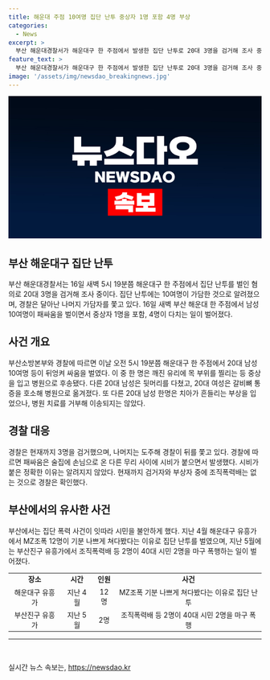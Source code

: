 ```yaml
---
title: 해운대 주점 10여명 집단 난투 중상자 1명 포함 4명 부상
categories:
  - News
excerpt: >
  부산 해운대경찰서가 해운대구 한 주점에서 발생한 집단 난투로 20대 3명을 검거해 조사 중이다. 10여명이 가담한 이 사건으로 1명이 중상을 입었고, 4명이 다쳤으며, 경찰은 나머지 가담자를 수사 중이다. 사건의 원인은 미상이며, 현재까지 조직폭력배와의 관련은 확인되지 않았다. 부산에서는 최근 집단 폭력 사건이 잇따라 발생하고 있으며, 경찰은 수사에 최선을 다하고 있다. (총 190자)
feature_text: >
  부산 해운대경찰서가 해운대구 한 주점에서 발생한 집단 난투로 20대 3명을 검거해 조사 중이다. 10여명이 가담한 이 사건으로 1명이 중상을 입었고, 4명이 다쳤으며, 경찰은 나머지 가담자를 수사 중이다. 사건의 원인은 미상이며, 현재까지 조직폭력배와의 관련은 확인되지 않았다. 부산에서는 최근 집단 폭력 사건이 잇따라 발생하고 있으며, 경찰은 수사에 최선을 다하고 있다. (총 190자)
image: '/assets/img/newsdao_breakingnews.jpg'
---
```


<p><img src="/assets/img/newsdao_breakingnews.jpg" alt="firstkoreanews 속보" /></p>

<h2 data-ke-size="size26">부산 해운대구 집단 난투</h2>

<p data-ke-size="size16">부산 해운대경찰서는 16일 새벽 5시 19분쯤 해운대구 한 주점에서 집단 난투를 벌인 혐의로 20대 3명을 검거해 조사 중이다. 집단 난투에는 10여명이 가담한 것으로 알려졌으며, 경찰은 달아난 나머지 가담자를 쫓고 있다. 16일 새벽 부산 해운대 한 주점에서 남성 10여명이 패싸움을 벌이면서 중상자 1명을 포함, 4명이 다치는 일이 벌어졌다. </p>

<h2 data-ke-size="size26">사건 개요</h2>

<p data-ke-size="size16">부산소방본부와 경찰에 따르면 이날 오전 5시 19분쯤 해운대구 한 주점에서 20대 남성 10여명 등이 뒤엉켜 싸움을 벌였다. 이 중 한 명은 깨진 유리에 목 부위를 찔리는 등 중상을 입고 병원으로 후송됐다. 다른 20대 남성은 뒷머리를 다쳤고, 20대 여성은 갈비뼈 통증을 호소해 병원으로 옮겨졌다. 또 다른 20대 남성 한명은 치아가 흔들리는 부상을 입었으나, 병원 치료를 거부해 이송되지는 않았다. </p>

<h2 data-ke-size="size26">경찰 대응</h2>

<p data-ke-size="size16">경찰은 현재까지 3명을 검거했으며, 나머지는 도주해 경찰이 뒤를 쫓고 있다. 경찰에 따르면 패싸움은 술집에 손님으로 온 다른 무리 사이에 시비가 붙으면서 발생했다. 시비가 붙은 정확한 이유는 알려지지 않았다. 현재까지 검거자와 부상자 중에 조직폭력배는 없는 것으로 경찰은 확인했다.</p>

<h2 data-ke-size="size26">부산에서의 유사한 사건</h2>

<p data-ke-size="size16">부산에서는 집단 폭력 사건이 잇따라 시민을 불안하게 했다. 지난 4월 해운대구 유흥가에서 MZ조폭 12명이 기분 나쁘게 쳐다봤다는 이유로 집단 난투를 벌였으며, 지난 5월에는 부산진구 유흥가에서 조직폭력배 등 2명이 40대 시민 2명을 마구 폭행하는 일이 벌어졌다.</p>

<table>
  <tr>
    <td style="text-align: center; height: 17px;"><b>장소</b></td>
    <td style="text-align: center; height: 17px;"><b>시간</b></td>
    <td style="text-align: center; height: 17px;"><b>인원</b></td>
    <td style="text-align: center; height: 17px;"><b>사건</b></td>
  </tr>
  <tr>
    <td style="text-align: center; height: 17px;">해운대구 유흥가</td>
    <td style="text-align: center; height: 17px;">지난 4월</td>
    <td style="text-align: center; height: 17px;">12명</td>
    <td style="text-align: center; height: 17px;">MZ조폭 기분 나쁘게 쳐다봤다는 이유로 집단 난투</td>
  </tr>
  <tr>
    <td style="text-align: center; height: 17px;">부산진구 유흥가</td>
    <td style="text-align: center; height: 17px;">지난 5월</td>
    <td style="text-align: center; height: 17px;">2명</td>
    <td style="text-align: center; height: 17px;">조직폭력배 등 2명이 40대 시민 2명을 마구 폭행</td>
  </tr>
</table>

<hr>

<p data-ke-size="size16">&nbsp;</p>
실시간 뉴스 속보는, <a href="https://newsdao.kr" rel="dofollow">https://newsdao.kr</a>


